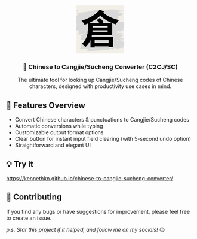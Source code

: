 <div align="center">
  <img src="favicon.ico" width="128" height="128" />
  <h3>🔄 Chinese to Cangjie/Sucheng Converter (C2CJ/SC)</h3>
  <p>The ultimate tool for looking up Cangjie/Sucheng codes of Chinese characters, designed with productivity use cases in mind.</p>
</div>

## :rocket: Features Overview

* Convert Chinese characters & punctuations to Cangjie/Sucheng codes
* Automatic conversions while typing
* Customizable output format options
* Clear button for instant input field clearing (with 5-second undo option)
* Straightforward and elegant UI

## :bulb: Try it

<https://kennethkn.github.io/chinese-to-cangjie-sucheng-converter/>

## :handshake: Contributing

If you find any bugs or have suggestions for improvement, please feel free to create an issue.

 *p.s. Star this project if it helped, and follow me on my socials!* 😉
